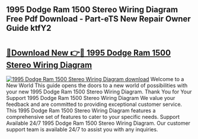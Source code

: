 ## 1995 Dodge Ram 1500 Stereo Wiring Diagram Free Pdf Download - Part-eTS New Repair Owner Guide ktfY2

# <h2><a href="http://dfho8ce.blite.top/?on=1995+Dodge+Ram+1500+Stereo+Wiring+Diagram">🔗Download New 👉🔴 1995 Dodge Ram 1500 Stereo Wiring Diagram</a></h2>

[![1995 Dodge Ram 1500 Stereo Wiring Diagram download](https://i.imgur.com/lujVjoI.png)](http://dfho8ce.blite.top/?on=1995+Dodge+Ram+1500+Stereo+Wiring+Diagram)
Welcome to a New World This guide opens the doors to a new world of possibilities with your new 1995 Dodge Ram 1500 Stereo Wiring Diagram. Thank You for Your Support 1995 Dodge Ram 1500 Stereo Wiring Diagram We value your feedback and are committed to providing exceptional customer service. This 1995 Dodge Ram 1500 Stereo Wiring Diagram features a comprehensive set of features to cater to your specific needs. Support Available 24/7 1995 Dodge Ram 1500 Stereo Wiring Diagram. Our customer support team is available 24/7 to assist you with any inquiries.
